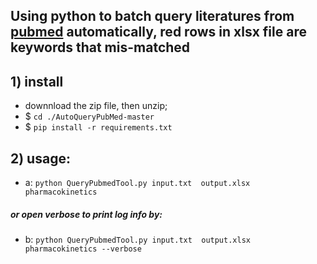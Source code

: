 
Using python to batch query literatures from [pubmed](https://www.ncbi.nlm.nih.gov/pubmed/) automatically, red rows in xlsx file are keywords that mis-matched 
----

## 1) install
* downnload the zip file, then unzip;
* $ `cd ./AutoQueryPubMed-master`
* $ `pip install -r requirements.txt`

## 2) usage: 
* a: `python QueryPubmedTool.py input.txt  output.xlsx pharmacokinetics` 
##### or open verbose to print log info by: 
* b: `python QueryPubmedTool.py input.txt  output.xlsx pharmacokinetics --verbose` 

